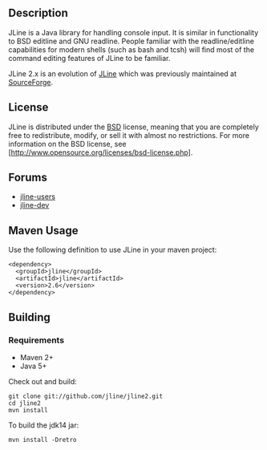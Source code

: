 Description
-----------

JLine is a Java library for handling console input. It is similar in functionality to BSD editline and GNU readline. People familiar with the readline/editline capabilities for modern shells (such as bash and tcsh) will find most of the command editing features of JLine to be familiar.

JLine 2.x is an evolution of [JLine](https://github.com/jline/jline) which was previously maintained at [SourceForge](http://jline.sourceforge.net/).

License
-------

JLine is distributed under the [BSD](http://www.opensource.org/licenses/bsd-license.php) license, meaning that you are completely free to redistribute, modify, or sell it with almost no restrictions. For more information on the BSD license, see [http://www.opensource.org/licenses/bsd-license.php].

Forums
------

* [jline-users](https://groups.google.com/group/jline-users)
* [jline-dev](https://groups.google.com/group/jline-dev)

Maven Usage
-----------

Use the following definition to use JLine in your maven project:

    <dependency>
      <groupId>jline</groupId>
      <artifactId>jline</artifactId>
      <version>2.6</version>
    </dependency>

Building
--------

### Requirements

* Maven 2+
* Java 5+

Check out and build:

    git clone git://github.com/jline/jline2.git
    cd jline2
    mvn install


To build the jdk14 jar:

    mvn install -Dretro
